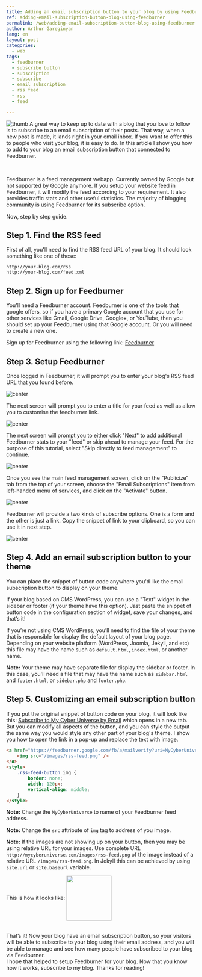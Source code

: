 ```yaml
---
title: Adding an email subscription button to your blog by using Feedburner
ref: adding-email-subscription-button-blog-using-feedburner
permalink: /web/adding-email-subscription-button-blog-using-feedburner.html
author: Arthur Gareginyan
lang: en
layout: post
categories:
  - web
tags:
  - feedburner
  - subscribe button
  - subscription
  - subscribe
  - email subscription
  - rss feed
  - rss
  - feed

---
```


![thumb](/images/adding-email-subscription-button-blog-using-feedburner/rss-feed.png)
A great way to keep up to date with a blog that you love to follow is to subscribe to an email subscription of their posts. That way, when a new post is made, it lands right in your email inbox. If you want to offer this to people who visit your blog, it is easy to do. In this article I show you how to add to your blog an email subscription button that connected to Feedburner.

<br>

Feedburner is a feed management webapp. Currently owned by Google but not supported by Google anymore. If you setup your website feed in Feedburner, it will modify the feed according to your requirement. It also provides traffic stats and other useful statistics. The majority of blogging community is using Feedburner for its subscribe option.

Now, step by step guide.


## **Step 1.** Find the RSS feed

First of all, you'll need to find the RSS feed URL of your blog. It should look something like one of these:

```
http://your-blog.com/rss
http://your-blog.com/feed.xml
```


## **Step 2.** Sign up for Feedburner

You'll need a Feedburner account. Feedburner is one of the tools that google offers, so if you have a primary Google account that you use for other services like Gmail, Google Drive, Google+, or YouTube, then you should set up your Feedburner using that Google account. Or you will need to create a new one.

Sign up for Feedburner using the following link: [Feedburner](http://feedburner.com/)


## **Step 3.** Setup Feedburner

Once logged in Feedburner, it will prompt you to enter your blog's RSS feed URL that you found before.

![center](/images/adding-email-subscription-button-blog-using-feedburner/1.png)

The next screen will prompt you to enter a title for your feed as well as allow you to customise the feedburner link.

![center](/images/adding-email-subscription-button-blog-using-feedburner/2.png)

The next screen will prompt you to either click "Next" to add additional Feedburner stats to your "feed" or skip ahead to manage your feed. For the purpose of this tutorial, select "Skip directly to feed management" to continue.

![center](/images/adding-email-subscription-button-blog-using-feedburner/3.png)

Once you see the main feed management screen, click on the "Publicize" tab from the top of your screen, choose the "Email Subscriptions" item from left-handed menu of services, and click on the "Activate" button.

![center](/images/adding-email-subscription-button-blog-using-feedburner/4.png)

Feedburner will provide a two kinds of subscribe options. One is a form and the other is just a link. Copy the snippet of link to your clipboard, so you can use it in next step.

![center](/images/adding-email-subscription-button-blog-using-feedburner/5.png)


## **Step 4.** Add an email subscription button to your theme

You can place the snippet of button code anywhere you'd like the email subscription button to display on your theme. 

If your blog based on CMS WordPress, you can use a "Text" widget in the sidebar or footer (if your theme have this option). Jast paste the snippet of button code in the configuration section of widget, save your changes, and that’s it! 

If you’re not using CMS WordPress, you’ll need to find the file of your theme that is responsible for display the default layout of your blog page. Depending on your website platform (WordPress, Joomla, Jekyll, and etc) this file may have the name such as `default.html`, `index.html`, or another name.

**Note:** Your theme may have separate file for display the sidebar or footer. In this case, you'll need a file that may have the name such as `sidebar.html` and `footer.html`, or `sidebar.php` and `footer.php`.


## **Step 5.** Customizing an email subscription button

If you put the original snippet of button code on your blog, it will look like this: <a href="https://feedburner.google.com/fb/a/mailverify?uri=MyCyberUniverse&amp;loc=en_US">Subscribe to My Cyber Universe by Email</a> which opens in a new tab. But you can modify all aspects of the button, and you can style the output the same way you would style any other part of your blog's theme. I show you how to open the link in a pop-up and replace the text with image.

```html
<a href="https://feedburner.google.com/fb/a/mailverify?uri=MyCyberUniverse&amp;loc=en_US" onclick="window.open(this.href, 'popupwindow', 'left=20,top=20,width=540,height=540,scrollbars=yes,toolbar=1,resizable=0'); return false;" class="rss-feed-button">
    <img src="/images/rss-feed.png" />
</a>
<style>
	.rss-feed-button img {
		border: none;
		width: 120px;
		vertical-align: middle;
	}
</style>
```

**Note:** Change the `MyCyberUniverse` to name of your Feedburner feed address.

**Note:** Change the `src` attribute of `img` tag to address of you image.

**Note:** If the images are not showing up on your button, then you may be using relative URL for your images. Use complete URL `http://mycyberuniverse.com/images/rss-feed.png` of the image instead of a relative URL `/images/rss-feed.png`. In Jekyll this can be achieved by using `site.url` or `site.baseurl` variable.

This is how it looks like: <a href="https://feedburner.google.com/fb/a/mailverify?uri=MyCyberUniverse&amp;loc=en_US" onclick="window.open(this.href, 'popupwindow', 'left=20,top=20,width=540,height=540,scrollbars=yes,toolbar=1,resizable=0'); return false;" class="rss-feed-button">
    <img src="/images/adding-email-subscription-button-blog-using-feedburner/rss-feed.png" />
</a>
<style>
	.rss-feed-button img {
		border: none;
		width: 120px;
		vertical-align: middle;
	}
</style>


<br>
That’s it! Now your blog have an email subscription button, so your visitors will be able to subscribe to your blog using their email address, and you will be able to manage and see how many people have subscribed to your blog via Feedburner.


<br>
I hope that helped to setup Feedburner for your blog. Now that you know how it works, subscribe to my blog. Thanks for reading!
